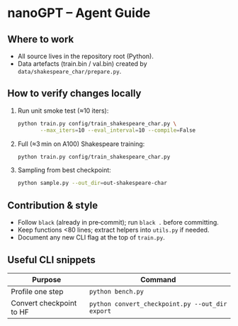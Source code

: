 # nanoGPT – Agent Guide

## Where to work
* All source lives in the repository root (Python).
* Data artefacts (train.bin / val.bin) created by `data/shakespeare_char/prepare.py`.

## How to verify changes locally
1. Run unit smoke test (≈10 iters):
   ```bash
   python train.py config/train_shakespeare_char.py \
          --max_iters=10 --eval_interval=10 --compile=False
   ```

2. Full (≈3 min on A100) Shakespeare training:

   ```bash
   python train.py config/train_shakespeare_char.py
   ```
3. Sampling from best checkpoint:

   ```bash
   python sample.py --out_dir=out-shakespeare-char
   ```

## Contribution & style

* Follow `black` (already in pre‑commit); run `black .` before committing.
* Keep functions <80 lines; extract helpers into `utils.py` if needed.
* Document any new CLI flag at the top of `train.py`.

## Useful CLI snippets

| Purpose                  | Command                                         |
| ------------------------ | ----------------------------------------------- |
| Profile one step         | `python bench.py`                               |
| Convert checkpoint to HF | `python convert_checkpoint.py --out_dir export` |
